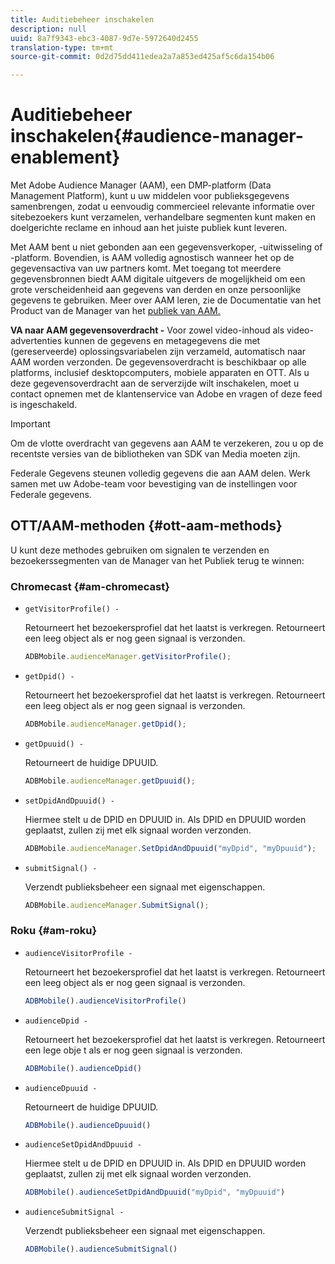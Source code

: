 ```yaml
---
title: Auditiebeheer inschakelen
description: null
uuid: 8a7f9343-ebc3-4087-9d7e-5972640d2455
translation-type: tm+mt
source-git-commit: 0d2d75dd411edea2a7a853ed425af5c6da154b06

---
```



# Auditiebeheer inschakelen{#audience-manager-enablement}

Met Adobe Audience Manager (AAM), een DMP-platform (Data Management Platform), kunt u uw middelen voor publieksgegevens samenbrengen, zodat u eenvoudig commercieel relevante informatie over sitebezoekers kunt verzamelen, verhandelbare segmenten kunt maken en doelgerichte reclame en inhoud aan het juiste publiek kunt leveren.

Met AAM bent u niet gebonden aan een gegevensverkoper, -uitwisseling of -platform. Bovendien, is AAM volledig agnostisch wanneer het op de gegevensactiva van uw partners komt. Met toegang tot meerdere gegevensbronnen biedt AAM digitale uitgevers de mogelijkheid om een grote verscheidenheid aan gegevens van derden en onze persoonlijke gegevens te gebruiken. Meer over AAM leren, zie de Documentatie van het Product van de Manager van het [publiek van AAM.](https://docs-author.corp.adobe.com/content/help/en/audience-manager/user-guide/aam-home.html)

**VA naar AAM gegevensoverdracht -** Voor zowel video-inhoud als video-advertenties kunnen de gegevens en metagegevens die met (gereserveerde) oplossingsvariabelen zijn verzameld, automatisch naar AAM worden verzonden. De gegevensoverdracht is beschikbaar op alle platforms, inclusief desktopcomputers, mobiele apparaten en OTT. Als u deze gegevensoverdracht aan de serverzijde wilt inschakelen, moet u contact opnemen met de klantenservice van Adobe en vragen of deze feed is ingeschakeld.

>[!IMPORTANT]
>
>Om de vlotte overdracht van gegevens aan AAM te verzekeren, zou u op de recentste versies van de bibliotheken van SDK van Media moeten zijn.

Federale Gegevens steunen volledig gegevens die aan AAM delen. Werk samen met uw Adobe-team voor bevestiging van de instellingen voor Federale gegevens.

## OTT/AAM-methoden {#ott-aam-methods}

U kunt deze methodes gebruiken om signalen te verzenden en bezoekerssegmenten van de Manager van het Publiek terug te winnen:

### Chromecast {#am-chromecast}

* `getVisitorProfile() -`

   Retourneert het bezoekersprofiel dat het laatst is verkregen. Retourneert een leeg object als er nog geen signaal is verzonden.

   ```js
   ADBMobile.audienceManager.getVisitorProfile();
   ```

* `getDpid() -`

   Retourneert het bezoekersprofiel dat het laatst is verkregen. Retourneert een leeg object als er nog geen signaal is verzonden.

   ```js
   ADBMobile.audienceManager.getDpid();
   ```

* `getDpuuid() -`

   Retourneert de huidige DPUUID.

   ```js
   ADBMobile.audienceManager.getDpuuid();
   ```

* `setDpidAndDpuuid() -`

   Hiermee stelt u de DPID en DPUUID in. Als DPID en DPUUID worden geplaatst, zullen zij met elk signaal worden verzonden.

   ```js
   ADBMobile.audienceManager.SetDpidAndDpuuid("myDpid", "myDpuuid");
   ```

* `submitSignal() -`

   Verzendt publieksbeheer een signaal met eigenschappen.

   ```js
   ADBMobile.audienceManager.SubmitSignal();
   ```

### Roku {#am-roku}

* `audienceVisitorProfile -`

   Retourneert het bezoekersprofiel dat het laatst is verkregen. Retourneert een leeg object als er nog geen signaal is verzonden.

   ```js
   ADBMobile().audienceVisitorProfile()
   ```

* `audienceDpid -`

   Retourneert het bezoekersprofiel dat het laatst is verkregen. Retourneert een lege obje t als er nog geen signaal is verzonden.

   ```js
   ADBMobile().audienceDpid()
   ```

* `audienceDpuuid -`

   Retourneert de huidige DPUUID.

   ```js
   ADBMobile().audienceDpuuid()
   ```

* `audienceSetDpidAndDpuuid -`

   Hiermee stelt u de DPID en DPUUID in. Als DPID en DPUUID worden geplaatst, zullen zij met elk signaal worden verzonden.

   ```js
   ADBMobile().audienceSetDpidAndDpuuid("myDpid", "myDpuuid")
   ```

* `audienceSubmitSignal -`

   Verzendt publieksbeheer een signaal met eigenschappen.

   ```js
   ADBMobile().audienceSubmitSignal()
   ```


